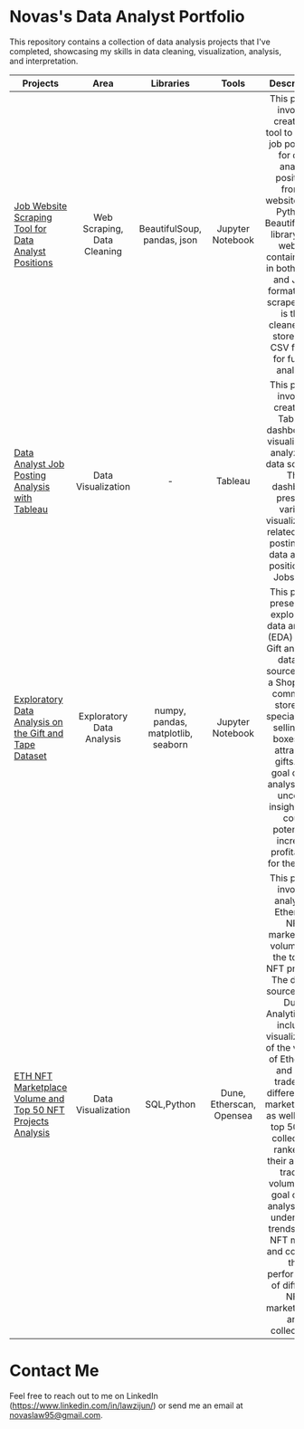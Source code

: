 # Novas's Data Analyst Portfolio
This repository contains a collection of data analysis projects that I've completed, showcasing my skills in data cleaning, visualization, analysis, and interpretation.

| Projects       | Area           | Libraries  |Tools|Description|
| ------------- |:-------------:| :----------:|:-----:|:-----------------------:|
| [Job Website Scraping Tool for Data Analyst Positions](https://www.kaggle.com/code/novaslaw/jobstreet-data-cleaning)|Web Scraping, Data Cleaning|BeautifulSoup, pandas, json|Jupyter Notebook|This project involves creating a tool to scrape job postings for data analyst positions from a website using Python's BeautifulSoup library. The website contains data in both HTML and JSON formats. The scraped data is then cleaned and stored in a CSV format for further analysis.|
|[Data Analyst Job Posting Analysis with Tableau](https://public.tableau.com/views/DataAnalystJobPostingonJobstreet/Dashboard1?:language=en-GB&:display_count=n&:origin=viz_share_link) |Data Visualization|-|Tableau|This project involves creating a Tableau dashboard to visualize and analyze the data scraped. The dashboard presents various visualizations related to job postings for data analyst positions on Jobstreet.|
| [Exploratory Data Analysis on the Gift and Tape Dataset](https://www.kaggle.com/code/novaslaw/exploratory-data-analysis-on-gift-tape-dataset)| Exploratory Data Analysis | numpy, pandas, matplotlib, seaborn |Jupyter Notebook|This project presents an exploratory data analysis (EDA) on the Gift and Tape dataset, sourced from a Shopee e-commerce store that specializes in selling gift boxes and attracting gifts. The goal of this analysis is to uncover insights that could potentially increase profitability for the store.|
|[ETH NFT Marketplace Volume and Top 50 NFT Projects Analysis](https://dune.com/novaslaw/eth-nft-marketplace-volume-and-top-50-nft-projects)|Data Visualization|SQL,Python|Dune, Etherscan, Opensea|This project involves analyzing Ethereum NFT marketplace volume and the top 50 NFT projects. The data is sourced from Dune Analytics and includes visualizations of the volume of Ethereum and USD traded on different NFT marketplaces, as well as the top 50 NFT collections ranked by their all-time trading volume. The goal of this analysis is to understand trends in the NFT market and compare the performance of different NFT marketplaces and collections.

# Contact Me
Feel free to reach out to me on LinkedIn (https://www.linkedin.com/in/lawzijun/) or send me an email at novaslaw95@gmail.com.
